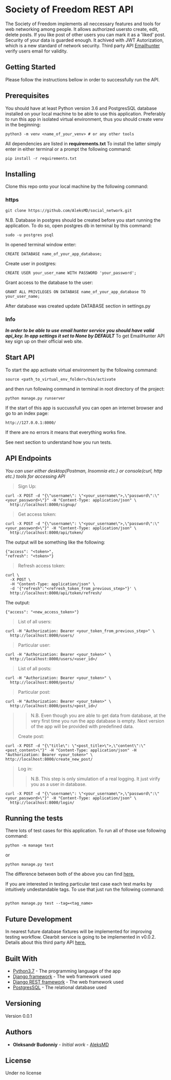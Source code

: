 # Society of Freedom REST API

The Society of Freedom implements all neccessary features and tools for web
networking among people. It allows authorized usersto create, edit, delete posts. If you like post of other users you can mark it as a 'liked' post.
Security of your data is guarded enough. It achived with JWT Autorization,
which is a new standard of network security.
Third party API [Emailhunter](https://hunter.io) verify users email for
validity.

## Getting Started
Please follow the instructions bellow in order to successfully run the API.

## Prerequisites

You should have at least Python version 3.6 and PostgresSQL database installed on your local machine to be able to use this application. 
Preferably to run this app in isolated virtual environment, thus you should
create venv in the beginning:
```
python3 -m venv <name_of_your_venv> # or any other tools

```
All dependencies are listed in **requirements.txt** To install the latter simply enter in either terminal or a prompt the following command:

```
pip install -r requirements.txt

```

## Installing

Clone this repo onto your local machine by the following command:

### https
```
git clone https://github.com/AleksMD/social_network.git

```
N.B. Database in postgres should be created before you start running the application.
To do so, open postgres db in terminal by this command:

```
sudo -u postgres psql

```
In opened terminal window enter:

```
CREATE DATABASE name_of_your_app_database;

```

Create user in postgres:

```
CREATE USER your_user_name WITH PASSWORD 'your_password';

```

Grant access to the database to the user:
```
GRANT ALL PRIVILEGES ON DATABASE name_of_your_app_database TO your_user_name;
```

After database was created update DATABASE section in settings.py
### Info
***In order to be able to use email hunter service you should have valid
api_key. In app settings it set to None by DEFAULT***
To get EmailHunter API key sign up on their official web site.

## Start API
To start the app activate virtual environment by the following command:

```
source <path_to_virtual_env_folder>/bin/activate

```
and then run following command in terminal in root directory of the project:

```
python manage.py runserver

```
If the start of this app is succussfull you can open an internet browser and go to an index page:

```
http://127.0.0.1:8000/ 

```
If there are no errors it means that everything works fine.

See next section to understand how you run tests.
## API Endpoints
*You can user either desktop(Postman, Insomnia etc.) or console(curl, http
etc.) tools for accessing API*
> Sign Up:
```
curl -X POST -d "{\"username\": \"<your_username\">,\"password\":\"<your_password>\"}" -H "Content-Type: application/json" \
  http://localhost:8000/signup/
```
> Get access token:
```
curl -X POST -d "{\"username\": \"<your_username\">,\"password\":\"<your_password>\"}" -H "Content-Type: application/json" \
  http://localhost:8000/api/token/
```
The output will be something like the following:
```
{"access": "<token>",
"refresh": "<token>"}
```
> Refresh access token:
```
curl \
  -X POST \
  -H "Content-Type: application/json" \
  -d '{"refresh":"<refresh_token_from_previous_step>"}' \
  http://localhost:8000/api/token/refresh/
```
The output:
```
{"access": "<new_access_token>"}
```
> List of all users:
```
curl -H "Authorization: Bearer <your_token_from_previous_step>" \
  http://localhost:8000/users/

```
> Particular user:
```
curl -H "Authorization: Bearer <your_token>" \
  http://localhost:8000/users/<user_id>/
```
> List of all posts:
```
curl -H "Authorization: Bearer <your_token>" \
  http://localhost:8000/posts/
```
> Particular post:
```
curl -H "Authorization: Bearer <your_token>" \
  http://localhost:8000/posts/<post_id>/
```
>> N.B. Even though you are able to get data from database, at the very first
>> time you run the app database is empty. Next version of the app will be
>> provided with predefined data.
>
> Create post:
```
curl -X POST -d "{\"title\": \"<post_title>\">,\"content\":\"<post_content>\"}" -H "Content-Type: application/json" -H "Authorization: Bearer <your_token>" \
http://localhost:8000/create_new_post/
```
> Log in:
>
>>N.B. This step is only simulation of a real logging. It just virify you as a user in database.
>
```
curl -X POST -d "{\"username\": \"<your_username\">,\"password\":\"<your_password>\"}" -H "Content-Type: application/json" \
  http://localhost:8000/login/
```


## Running the tests
There  lots of test cases for this application.
To run all of those use following command:

```
python -m manage test

```
or

```
python manage.py test

```
The difference between both of the above you can find [here.](https://docs.python.org/3/using/cmdline.html)

If you are interested in testing particular test case each test marks by
intuitively undestandable tags. To use that just run the following command:
```

python manage.py test --tag=<tag_name>

```
## Future Development
In nearest future database fixtures will be implemented for improving testing
workflow.
Clearbit service is going to be implemented in v0.0.2. Details about this third
party API [here.](https://clearbit.com/docs)
## Built With

* [Python3.7](https://www.python.org) - The programming language of the app
* [Django framework](https://www.djangoproject.com/) - The web framework used
* [Django REST framework](https://www.django-rest-framework.org/) - The web framework used
* [PostgresSQL](https://rometools.github.io/rome/) - The relational database used

## Versioning

Version 0.0.1

## Authors

* **Oleksandr Budonniy** - *Initial work* - [AleksMD](https://github.com/AleksMD)

## License

Under no license


